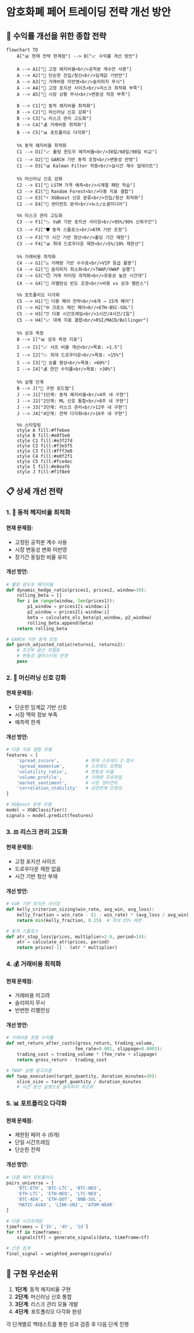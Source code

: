 # 암호화폐 페어 트레이딩 전략 개선 방안

## 🚀 수익률 개선을 위한 종합 전략

```mermaid
flowchart TD
    A["📊 현재 전략 한계점"] --> B["📈 수익률 개선 방안"]
    
    A --> A1["🔹 고정 헤지비율<br/>공적분 계수만 사용"]
    A --> A2["🔹 단순한 진입/청산<br/>임계값 기반만"]
    A --> A3["🔹 거래비용 미반영<br/>슬리피지 무시"]
    A --> A4["🔹 고정 포지션 사이즈<br/>리스크 최적화 부족"]
    A --> A5["🔹 시장 상황 무시<br/>변동성 적응 부족"]
    
    B --> C1["🎯 동적 헤지비율 최적화"]
    B --> C2["🤖 머신러닝 신호 강화"]
    B --> C3["⚖️ 리스크 관리 고도화"]
    B --> C4["💰 거래비용 최적화"]
    B --> C5["📊 포트폴리오 다각화"]
    
    %% 동적 헤지비율 최적화
    C1 --> D1["📈 롤링 윈도우 헤지비율<br/>30일/60일/90일 비교"]
    C1 --> D2["🔄 GARCH 기반 동적 조정<br/>변동성 반영"]
    C1 --> D3["📊 Kalman Filter 적용<br/>실시간 계수 업데이트"]
    
    %% 머신러닝 신호 강화
    C2 --> E1["🧠 LSTM 가격 예측<br/>시계열 패턴 학습"]
    C2 --> E2["🌳 Random Forest<br/>다중 지표 결합"]
    C2 --> E3["⚡ XGBoost 신호 분류<br/>진입/청산 최적화"]
    C2 --> E4["📡 센티먼트 분석<br/>뉴스/소셜미디어"]
    
    %% 리스크 관리 고도화
    C3 --> F1["📉 VaR 기반 포지션 사이징<br/>95%/99% 신뢰구간"]
    C3 --> F2["🛡️ 동적 스톱로스<br/>ATR 기반 조정"]
    C3 --> F3["⏰ 시간 기반 청산<br/>홀딩 기간 제한"]
    C3 --> F4["📊 최대 드로우다운 제한<br/>5%/10% 제한선"]
    
    %% 거래비용 최적화
    C4 --> G1["⚖️ 거래량 기반 수수료<br/>VIP 등급 활용"]
    C4 --> G2["🎯 슬리피지 최소화<br/>TWAP/VWAP 실행"]
    C4 --> G3["⏱️ 거래 타이밍 최적화<br/>유동성 높은 시간대"]
    C4 --> G4["🔄 리밸런싱 빈도 조정<br/>비용 vs 성과 밸런스"]
    
    %% 포트폴리오 다각화
    C5 --> H1["🎲 다중 페어 전략<br/>6개 → 15개 페어"]
    C5 --> H2["🌐 크로스 체인 페어<br/>ETH-BSC-SOL"]
    C5 --> H3["⏰ 다중 시간프레임<br/>1시간/4시간/1일"]
    C5 --> H4["📈 대체 지표 결합<br/>RSI/MACD/Bollinger"]
    
    %% 성과 측정
    B --> I["📊 성과 측정 지표"]
    I --> I1["📈 샤프 비율 개선<br/>목표: >1.5"]
    I --> I2["📉 최대 드로우다운<br/>목표: <15%"]
    I --> I3["🎯 승률 향상<br/>목표: >60%"]
    I --> I4["💰 연간 수익률<br/>목표: >30%"]
    
    %% 실행 단계
    B --> J["🚀 구현 로드맵"]
    J --> J1["1단계: 동적 헤지비율<br/>4주 내 구현"]
    J --> J2["2단계: ML 신호 통합<br/>8주 내 구현"]
    J --> J3["3단계: 리스크 관리<br/>12주 내 구현"]
    J --> J4["4단계: 전략 다각화<br/>16주 내 구현"]
    
    %% 스타일링
    style A fill:#ffebee
    style B fill:#e8f5e8
    style C1 fill:#e3f2fd
    style C2 fill:#f3e5f5
    style C3 fill:#fff3e0
    style C4 fill:#e0f2f1
    style C5 fill:#fce4ec
    style I fill:#e8eaf6
    style J fill:#f1f8e9
```

## 📋 상세 개선 전략

### 1. 🎯 동적 헤지비율 최적화

#### 현재 문제점:
- 고정된 공적분 계수 사용
- 시장 변동성 변화 미반영
- 장기간 동일한 비율 유지

#### 개선 방안:
```python
# 롤링 윈도우 헤지비율
def dynamic_hedge_ratio(prices1, prices2, window=30):
    rolling_beta = []
    for i in range(window, len(prices1)):
        p1_window = prices1[i-window:i]
        p2_window = prices2[i-window:i]
        beta = calculate_ols_beta(p1_window, p2_window)
        rolling_beta.append(beta)
    return rolling_beta

# GARCH 기반 동적 조정
def garch_adjusted_ratio(returns1, returns2):
    # 조건부 분산 모델링
    # 변동성 클러스터링 반영
    pass
```

### 2. 🤖 머신러닝 신호 강화

#### 현재 문제점:
- 단순한 임계값 기반 신호
- 시장 맥락 정보 부족
- 예측력 한계

#### 개선 방안:
```python
# 다중 지표 결합 모델
features = [
    'spread_zscore',          # 현재 스프레드 Z-점수
    'spread_momentum',        # 스프레드 모멘텀
    'volatility_ratio',       # 변동성 비율
    'volume_profile',         # 거래량 프로파일
    'market_sentiment',       # 시장 센티먼트
    'correlation_stability'   # 상관관계 안정성
]

# XGBoost 분류 모델
model = XGBClassifier()
signals = model.predict(features)
```

### 3. ⚖️ 리스크 관리 고도화

#### 현재 문제점:
- 고정 포지션 사이즈
- 드로우다운 제한 없음
- 시간 기반 청산 부재

#### 개선 방안:
```python
# VaR 기반 포지션 사이징
def kelly_criterion_sizing(win_rate, avg_win, avg_loss):
    kelly_fraction = win_rate - (1 - win_rate) * (avg_loss / avg_win)
    return min(kelly_fraction, 0.25)  # 최대 25% 제한

# 동적 스톱로스
def atr_stop_loss(prices, multiplier=2.0, period=14):
    atr = calculate_atr(prices, period)
    return prices[-1] - (atr * multiplier)
```

### 4. 💰 거래비용 최적화

#### 현재 문제점:
- 거래비용 미고려
- 슬리피지 무시
- 빈번한 리밸런싱

#### 개선 방안:
```python
# 거래비용 포함 수익률
def net_return_after_costs(gross_return, trading_volume, 
                          fee_rate=0.001, slippage=0.0005):
    trading_cost = trading_volume * (fee_rate + slippage)
    return gross_return - trading_cost

# TWAP 실행 알고리즘
def twap_execution(target_quantity, duration_minutes=30):
    slice_size = target_quantity / duration_minutes
    # 시간 분산 실행으로 슬리피지 최소화
```

### 5. 📊 포트폴리오 다각화

#### 현재 문제점:
- 제한된 페어 수 (6개)
- 단일 시간프레임
- 단순한 전략

#### 개선 방안:
```python
# 다중 페어 포트폴리오
pairs_universe = [
    'BTC-ETH', 'BTC-LTC', 'BTC-NEO',
    'ETH-LTC', 'ETH-NEO', 'LTC-NEO',
    'BTC-ADA', 'ETH-DOT', 'BNB-SOL',
    'MATIC-AVAX', 'LINK-UNI', 'ATOM-NEAR'
]

# 다중 시간프레임
timeframes = ['1h', '4h', '1d']
for tf in timeframes:
    signals[tf] = generate_signals(data, timeframe=tf)

# 신호 집계
final_signal = weighted_average(signals)
```


## 🚀 구현 우선순위

1. **1단계**: 동적 헤지비율 구현
2. **2단계**: 머신러닝 신호 통합
3. **3단계**: 리스크 관리 모듈 개발
4. **4단계**: 포트폴리오 다각화 완성

각 단계별로 백테스트를 통한 성과 검증 후 다음 단계 진행
